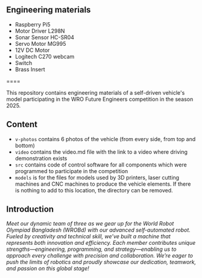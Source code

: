 ## Engineering materials
* Raspberry Pi5
* Motor Driver L298N
* Sonar Sensor HC-SR04
* Servo Motor MG995
* 12V DC Motor
* Logitech C270 webcam
* Switch
* Brass Insert

====

This repository contains engineering materials of a self-driven vehicle's model participating in the WRO Future Engineers competition in the season 2025.

## Content

* `v-photos` contains 6 photos of the vehicle (from every side, from top and bottom)
* `video` contains the video.md file with the link to a video where driving demonstration exists
* `src` contains code of control software for all components which were programmed to participate in the competition
* `models` is for the files for models used by 3D printers, laser cutting machines and CNC machines to produce the vehicle elements. If there is nothing to add to this location, the directory can be removed.


## Introduction

_Meet our dynamic team of three as we gear up for the World Robot Olympiad Bangladesh (WROBd) with our advanced self-automated robot. Fueled by creativity and technical skill, we’ve built a machine that represents both innovation and efficiency. Each member contributes unique strengths—engineering, programming, and strategy—enabling us to approach every challenge with precision and collaboration. We’re eager to push the limits of robotics and proudly showcase our dedication, teamwork, and passion on this global stage!_

